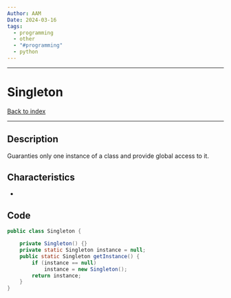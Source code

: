 ```yaml
---
Author: AAM
Date: 2024-03-16
tags:
  - programming
  - other
  - "#programming"
  - python
---
```

---
# Singleton

[Back to index](../PATTERNS.md)

---

## Description

Guaranties only one instance of a class and provide global access to it.

## Characteristics

- 
## Code

```java
public class Singleton { 

	private Singleton() {}
	private static Singleton instance = null;
	public static Singleton getInstance() {
		if (instance == null)
			instance = new Singleton();
		return instance;
	}
}
```